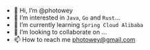 - 👋 Hi, I’m @photowey
- 👀 I’m interested in `Java`, `Go` and `Rust`...
- 🌱 I’m currently learning `Spring Cloud Alibaba`
- 💞️ I’m looking to collaborate on ...
- 📫 How to reach me <photowey@gmail.com>

<!---
photowey/photowey is a ✨ special ✨ repository because its `README.md` (this file) appears on your GitHub profile.
You can click the Preview link to take a look at your changes.
--->
